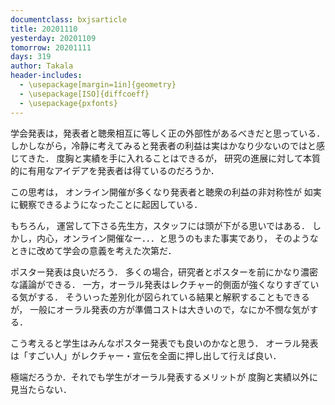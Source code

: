 ```yaml
---
documentclass: bxjsarticle
title: 20201110
yesterday: 20201109
tomorrow: 20201111
days: 319
author: Takala
header-includes:
  - \usepackage[margin=1in]{geometry}
  - \usepackage[ISO]{diffcoeff}
  - \usepackage{pxfonts}
---
```




学会発表は，発表者と聴衆相互に等しく正の外部性があるべきだと思っている．
しかしながら，冷静に考えてみると発表者の利益は実はかなり少ないのではと感じてきた．
度胸と実績を手に入れることはできるが，
研究の進展に対して本質的に有用なアイデアを発表者は得ているのだろうか．


この思考は，
オンライン開催が多くなり発表者と聴衆の利益の非対称性が
如実に観察できるようになったことに起因している．


もちろん，
運営して下さる先生方，スタッフには頭が下がる思いではある．
しかし，内心，オンライン開催なー．．．と思うのもまた事実であり，
そのようなときに改めて学会の意義を考えた次第だ．



ポスター発表は良いだろう．
多くの場合，研究者とポスターを前にかなり濃密な議論ができる．
一方，オーラル発表はレクチャー的側面が強くなりすぎている気がする．
そういった差別化が図られている結果と解釈することもできるが，
一般にオーラル発表の方が準備コストは大きいので，なにか不憫な気がする．



こう考えると学生はみんなポスター発表でも良いのかなと思う．
オーラル発表は「すごい人」がレクチャー・宣伝を全面に押し出して行えば良い．



極端だろうか．それでも学生がオーラル発表するメリットが
度胸と実績以外に見当たらない．
